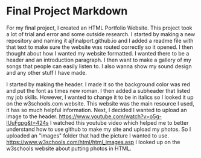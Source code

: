 # Final Project Markdown
For my final project, I created an HTML Portfolio Website. This project took a lot of trial and error and some outside research. 
I started by making a new repository and naming it ajfinalport.github.io and I added a readme file with that text to make sure the website was routed correctly so it opened. 
I then thought about how I wanted my website formatted. I wanted there to be a header and an introduction paragraph. I then want to make a gallery of my songs that people can easily listen to. 
I also wanna show my sound design and any other stuff I have made. 

I started by making the header. I made it so the background color was red and put the font as times new roman. 
I then added a subheader that listed my job skills. However, I wanted to change it to be in italics so I looked it up on the w3schools.com website. This website was the main resource I used, it has so much helpful information. 
Next, I decided I wanted to upload an image to the header. 
https://www.youtube.com/watch?v=o5g-lUuFgpg&t=424s
I watched this youtube video which helped me to better understand how to use github to make my site and upload my photos. 
So I uploaded an "images" folder that had the picture I wanted to use. 
https://www.w3schools.com/html/html_images.asp
I looked up on the w3schools website about putting photos in HTML. 




